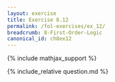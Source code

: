 ```yaml
---
layout: exercise
title: Exercise 8.12
permalink: /fol-exercises/ex_12/
breadcrumb: 8-First-Order-Logic
canonical_id: ch8ex12
---
```


{% include mathjax_support %}

<div id="hiddden">{% include_relative question.md %}</div>